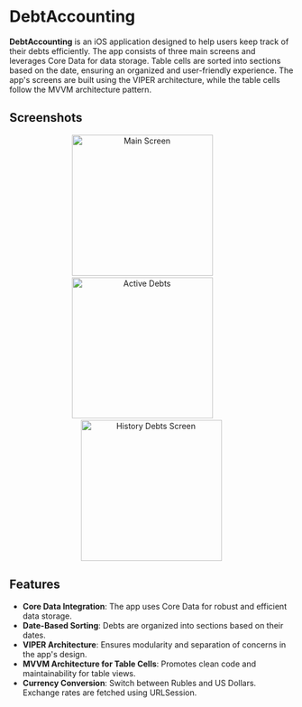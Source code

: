 # DebtAccounting

**DebtAccounting** is an iOS application designed to help users keep track of their debts efficiently. The app consists of three main screens and leverages Core Data for data storage. Table cells are sorted into sections based on the date, ensuring an organized and user-friendly experience. The app's screens are built using the VIPER architecture, while the table cells follow the MVVM architecture pattern.

## Screenshots

<p align="center">
    <img src="https://github.com/user-attachments/assets/4716fe58-64da-4bfa-b92d-3951812892fb" alt="Main Screen" width="250"/>
    &nbsp;&nbsp;&nbsp;&nbsp;&nbsp;&nbsp;&nbsp;
    <img src="https://github.com/user-attachments/assets/6e3dd44d-1ff2-4140-ac0b-f63518a189b7" alt="Active Debts" width="250"/>
    &nbsp;&nbsp;&nbsp;&nbsp;&nbsp;&nbsp;&nbsp;
    <img src="https://github.com/user-attachments/assets/f32ffca2-3d14-4ace-ae99-75630e5ad92d" alt="History Debts Screen" width="250"/>
</p>

## Features

- **Core Data Integration**: The app uses Core Data for robust and efficient data storage.
- **Date-Based Sorting**: Debts are organized into sections based on their dates.
- **VIPER Architecture**: Ensures modularity and separation of concerns in the app's design.
- **MVVM Architecture for Table Cells**: Promotes clean code and maintainability for table views.
- **Currency Conversion**: Switch between Rubles and US Dollars. Exchange rates are fetched using URLSession.
